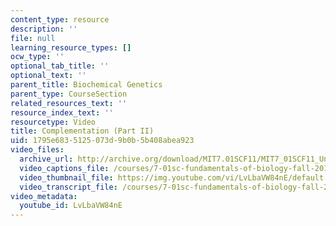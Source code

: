 ```yaml
---
content_type: resource
description: ''
file: null
learning_resource_types: []
ocw_type: ''
optional_tab_title: ''
optional_text: ''
parent_title: Biochemical Genetics
parent_type: CourseSection
related_resources_text: ''
resource_index_text: ''
resourcetype: Video
title: Complementation (Part II)
uid: 1795e683-5125-073d-9b0b-5b408abea923
video_files:
  archive_url: http://archive.org/download/MIT7.01SCF11/MIT7_01SCF11_Un3Ses4_Rec2_300k.mp4
  video_captions_file: /courses/7-01sc-fundamentals-of-biology-fall-2011/5f74370fa808520b82ce207ce7f0709d_LvLbaVW84nE.vtt
  video_thumbnail_file: https://img.youtube.com/vi/LvLbaVW84nE/default.jpg
  video_transcript_file: /courses/7-01sc-fundamentals-of-biology-fall-2011/8aebd5912f350ed46c73ee340ed0a37d_LvLbaVW84nE.pdf
video_metadata:
  youtube_id: LvLbaVW84nE
---
```

